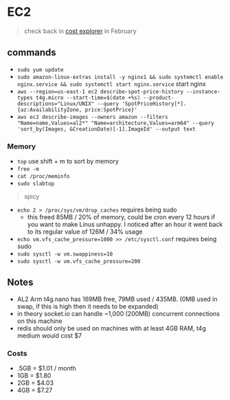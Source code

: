 # EC2
> check back in [cost explorer](https://us-east-1.console.aws.amazon.com/cost-management/home?region=us-east-1#/cost-explorer) in February

## commands
- `sudo yum update`
- `sudo amazon-linux-extras install -y nginx1 && sudo systemctl enable nginx.service && sudo systemctl start nginx.service` start nginx
- `aws --region=us-east-1 ec2 describe-spot-price-history --instance-types t4g.micro --start-time=$(date +%s) --product-descriptions="Linux/UNIX" --query 'SpotPriceHistory[*].{az:AvailabilityZone, price:SpotPrice}'`
- `aws ec2 describe-images --owners amazon --filters "Name=name,Values=al2*" "Name=architecture,Values=arm64" --query 'sort_by(Images, &CreationDate)[-1].ImageId' --output text`

### Memory
- `top` use shift + m to sort by memory
- `free -m`
- `cat /proc/meminfo`
- `sudo slabtop`

> spicy
- `echo 2 > /proc/sys/vm/drop_caches` requires being sudo
  - this freed 85MB / 20% of memory, could be cron every 12 hours if you want to make Linus unhappy. I noticed after an hour it went back to its regular value of 126M / 34% usage
- `echo vm.vfs_cache_pressure=1000 >> /etc/sysctl.conf` requires being sudo
- `sudo sysctl -w vm.swappiness=10` 
- `sudo sysctl -w vm.vfs_cache_pressure=200`

## Notes
- AL2 Arm t4g.nano has 169MB free, 79MB used / 435MB. (0MB used in swap, if this is high then it needs to be expanded)
- in theory socket.io can handle ~1,000 (200MB) concurrent connections on this machine
- redis should only be used on machines with at least 4GB RAM, t4g medium would cost $7

### Costs
- .5GB = $1.01 / month
- 1GB  = $1.80
- 2GB  = $4.03
- 4GB  = $7.27